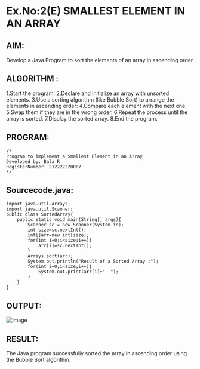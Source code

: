 # Ex.No:2(E)  SMALLEST ELEMENT IN AN ARRAY

## AIM:
Develop a Java Program to sort the elements of an array in ascending order.

## ALGORITHM :
1.Start the program.
2.Declare and initialize an array with unsorted elements.
3.Use a sorting algorithm (like Bubble Sort) to arrange the elements in ascending order:
4.Compare each element with the next one.
5.Swap them if they are in the wrong order.
6.Repeat the process until the array is sorted.
7.Display the sorted array.
8.End the program.

## PROGRAM:
 ```
/*
Program to implement a Smallest Element in an Array
Developed by: Bala R
RegisterNumber: 212222220007
*/
```

## Sourcecode.java:
```
import java.util.Arrays;
import java.util.Scanner;
public class SortedArray{
    public static void main(String[] args){
        Scanner sc = new Scanner(System.in);
        int size=sc.nextInt();
        int[]arr=new int[size];
        for(int i=0;i<size;i++){
            arr[i]=sc.nextInt();
        }
        Arrays.sort(arr);
        System.out.println("Result of a Sorted Array :");
        for(int i=0;i<size;i++){
            System.out.print(arr[i]+"  ");
        }
    }
}

```

## OUTPUT:
![image](https://github.com/user-attachments/assets/309ebcce-5ccd-478b-8e3a-1af2c72876b6)


## RESULT:

The Java program successfully sorted the array in ascending order using the Bubble Sort algorithm.


